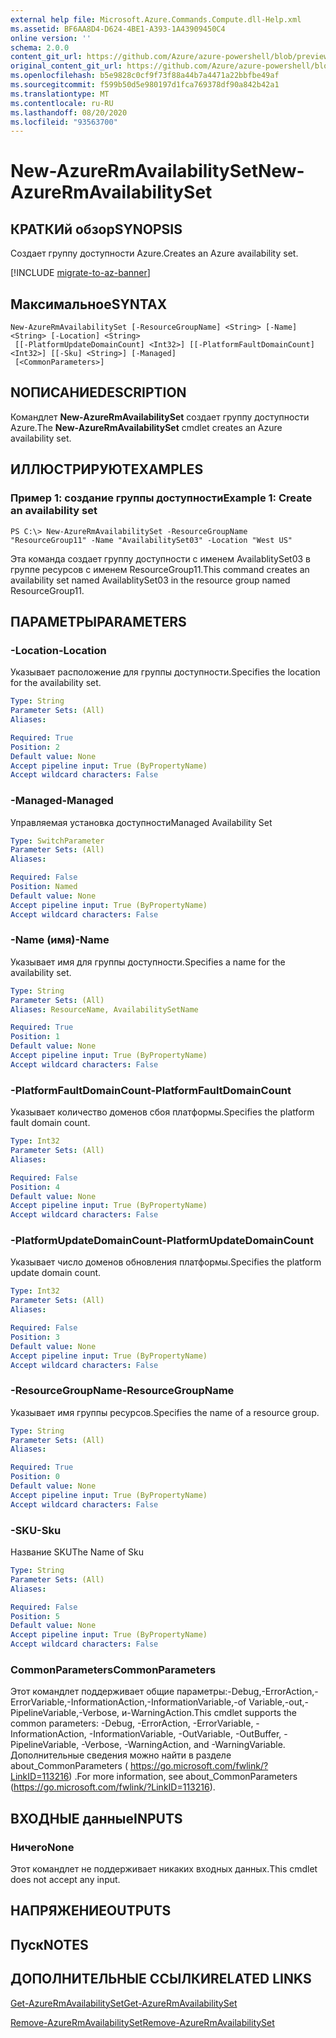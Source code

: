 ```yaml
---
external help file: Microsoft.Azure.Commands.Compute.dll-Help.xml
ms.assetid: BF6AA8D4-D624-4BE1-A393-1A43909450C4
online version: ''
schema: 2.0.0
content_git_url: https://github.com/Azure/azure-powershell/blob/preview/src/ResourceManager/Compute/Stack/Commands.Compute/help/New-AzureRmAvailabilitySet.md
original_content_git_url: https://github.com/Azure/azure-powershell/blob/preview/src/ResourceManager/Compute/Stack/Commands.Compute/help/New-AzureRmAvailabilitySet.md
ms.openlocfilehash: b5e9828c0cf9f73f88a44b7a4471a22bbfbe49af
ms.sourcegitcommit: f599b50d5e980197d1fca769378df90a842b42a1
ms.translationtype: MT
ms.contentlocale: ru-RU
ms.lasthandoff: 08/20/2020
ms.locfileid: "93563700"
---
```

# <span data-ttu-id="4e035-101">New-AzureRmAvailabilitySet</span><span class="sxs-lookup"><span data-stu-id="4e035-101">New-AzureRmAvailabilitySet</span></span>

## <span data-ttu-id="4e035-102">КРАТКИй обзор</span><span class="sxs-lookup"><span data-stu-id="4e035-102">SYNOPSIS</span></span>
<span data-ttu-id="4e035-103">Создает группу доступности Azure.</span><span class="sxs-lookup"><span data-stu-id="4e035-103">Creates an Azure availability set.</span></span>

[!INCLUDE [migrate-to-az-banner](../../includes/migrate-to-az-banner.md)]

## <span data-ttu-id="4e035-104">Максимальное</span><span class="sxs-lookup"><span data-stu-id="4e035-104">SYNTAX</span></span>

```
New-AzureRmAvailabilitySet [-ResourceGroupName] <String> [-Name] <String> [-Location] <String>
 [[-PlatformUpdateDomainCount] <Int32>] [[-PlatformFaultDomainCount] <Int32>] [[-Sku] <String>] [-Managed]
 [<CommonParameters>]
```

## <span data-ttu-id="4e035-105">NОПИСАНИЕ</span><span class="sxs-lookup"><span data-stu-id="4e035-105">DESCRIPTION</span></span>
<span data-ttu-id="4e035-106">Командлет **New-AzureRmAvailabilitySet** создает группу доступности Azure.</span><span class="sxs-lookup"><span data-stu-id="4e035-106">The **New-AzureRmAvailabilitySet** cmdlet creates an Azure availability set.</span></span>

## <span data-ttu-id="4e035-107">ИЛЛЮСТРИРУЮТ</span><span class="sxs-lookup"><span data-stu-id="4e035-107">EXAMPLES</span></span>

### <span data-ttu-id="4e035-108">Пример 1: создание группы доступности</span><span class="sxs-lookup"><span data-stu-id="4e035-108">Example 1: Create an availability set</span></span>
```
PS C:\> New-AzureRmAvailabilitySet -ResourceGroupName "ResourceGroup11" -Name "AvailabilitySet03" -Location "West US"
```

<span data-ttu-id="4e035-109">Эта команда создает группу доступности с именем AvailablitySet03 в группе ресурсов с именем ResourceGroup11.</span><span class="sxs-lookup"><span data-stu-id="4e035-109">This command creates an availability set named AvailablitySet03 in the resource group named ResourceGroup11.</span></span>

## <span data-ttu-id="4e035-110">ПАРАМЕТРЫ</span><span class="sxs-lookup"><span data-stu-id="4e035-110">PARAMETERS</span></span>

### <span data-ttu-id="4e035-111">-Location</span><span class="sxs-lookup"><span data-stu-id="4e035-111">-Location</span></span>
<span data-ttu-id="4e035-112">Указывает расположение для группы доступности.</span><span class="sxs-lookup"><span data-stu-id="4e035-112">Specifies the location for the availability set.</span></span>

```yaml
Type: String
Parameter Sets: (All)
Aliases: 

Required: True
Position: 2
Default value: None
Accept pipeline input: True (ByPropertyName)
Accept wildcard characters: False
```

### <span data-ttu-id="4e035-113">-Managed</span><span class="sxs-lookup"><span data-stu-id="4e035-113">-Managed</span></span>
<span data-ttu-id="4e035-114">Управляемая установка доступности</span><span class="sxs-lookup"><span data-stu-id="4e035-114">Managed Availability Set</span></span>
```yaml
Type: SwitchParameter
Parameter Sets: (All)
Aliases: 

Required: False
Position: Named
Default value: None
Accept pipeline input: True (ByPropertyName)
Accept wildcard characters: False
```

### <span data-ttu-id="4e035-115">-Name (имя)</span><span class="sxs-lookup"><span data-stu-id="4e035-115">-Name</span></span>
<span data-ttu-id="4e035-116">Указывает имя для группы доступности.</span><span class="sxs-lookup"><span data-stu-id="4e035-116">Specifies a name for the availability set.</span></span>

```yaml
Type: String
Parameter Sets: (All)
Aliases: ResourceName, AvailabilitySetName

Required: True
Position: 1
Default value: None
Accept pipeline input: True (ByPropertyName)
Accept wildcard characters: False
```

### <span data-ttu-id="4e035-117">-PlatformFaultDomainCount</span><span class="sxs-lookup"><span data-stu-id="4e035-117">-PlatformFaultDomainCount</span></span>
<span data-ttu-id="4e035-118">Указывает количество доменов сбоя платформы.</span><span class="sxs-lookup"><span data-stu-id="4e035-118">Specifies the platform fault domain count.</span></span>

```yaml
Type: Int32
Parameter Sets: (All)
Aliases: 

Required: False
Position: 4
Default value: None
Accept pipeline input: True (ByPropertyName)
Accept wildcard characters: False
```

### <span data-ttu-id="4e035-119">-PlatformUpdateDomainCount</span><span class="sxs-lookup"><span data-stu-id="4e035-119">-PlatformUpdateDomainCount</span></span>
<span data-ttu-id="4e035-120">Указывает число доменов обновления платформы.</span><span class="sxs-lookup"><span data-stu-id="4e035-120">Specifies the platform update domain count.</span></span>

```yaml
Type: Int32
Parameter Sets: (All)
Aliases: 

Required: False
Position: 3
Default value: None
Accept pipeline input: True (ByPropertyName)
Accept wildcard characters: False
```

### <span data-ttu-id="4e035-121">-ResourceGroupName</span><span class="sxs-lookup"><span data-stu-id="4e035-121">-ResourceGroupName</span></span>
<span data-ttu-id="4e035-122">Указывает имя группы ресурсов.</span><span class="sxs-lookup"><span data-stu-id="4e035-122">Specifies the name of a resource group.</span></span>

```yaml
Type: String
Parameter Sets: (All)
Aliases: 

Required: True
Position: 0
Default value: None
Accept pipeline input: True (ByPropertyName)
Accept wildcard characters: False
```

### <span data-ttu-id="4e035-123">-SKU</span><span class="sxs-lookup"><span data-stu-id="4e035-123">-Sku</span></span>
<span data-ttu-id="4e035-124">Название SKU</span><span class="sxs-lookup"><span data-stu-id="4e035-124">The Name of Sku</span></span>
```yaml
Type: String
Parameter Sets: (All)
Aliases: 

Required: False
Position: 5
Default value: None
Accept pipeline input: True (ByPropertyName)
Accept wildcard characters: False
```

### <span data-ttu-id="4e035-125">CommonParameters</span><span class="sxs-lookup"><span data-stu-id="4e035-125">CommonParameters</span></span>
<span data-ttu-id="4e035-126">Этот командлет поддерживает общие параметры:-Debug,-ErrorAction,-ErrorVariable,-InformationAction,-InformationVariable,-of Variable,-out,-PipelineVariable,-Verbose, и-WarningAction.</span><span class="sxs-lookup"><span data-stu-id="4e035-126">This cmdlet supports the common parameters: -Debug, -ErrorAction, -ErrorVariable, -InformationAction, -InformationVariable, -OutVariable, -OutBuffer, -PipelineVariable, -Verbose, -WarningAction, and -WarningVariable.</span></span> <span data-ttu-id="4e035-127">Дополнительные сведения можно найти в разделе about_CommonParameters ( https://go.microsoft.com/fwlink/?LinkID=113216) .</span><span class="sxs-lookup"><span data-stu-id="4e035-127">For more information, see about_CommonParameters (https://go.microsoft.com/fwlink/?LinkID=113216).</span></span>

## <span data-ttu-id="4e035-128">ВХОДНЫЕ данные</span><span class="sxs-lookup"><span data-stu-id="4e035-128">INPUTS</span></span>

### <span data-ttu-id="4e035-129">Ничего</span><span class="sxs-lookup"><span data-stu-id="4e035-129">None</span></span>
<span data-ttu-id="4e035-130">Этот командлет не поддерживает никаких входных данных.</span><span class="sxs-lookup"><span data-stu-id="4e035-130">This cmdlet does not accept any input.</span></span>

## <span data-ttu-id="4e035-131">НАПРЯЖЕНИЕ</span><span class="sxs-lookup"><span data-stu-id="4e035-131">OUTPUTS</span></span>

## <span data-ttu-id="4e035-132">Пуск</span><span class="sxs-lookup"><span data-stu-id="4e035-132">NOTES</span></span>

## <span data-ttu-id="4e035-133">ДОПОЛНИТЕЛЬНЫЕ ССЫЛКИ</span><span class="sxs-lookup"><span data-stu-id="4e035-133">RELATED LINKS</span></span>

[<span data-ttu-id="4e035-134">Get-AzureRmAvailabilitySet</span><span class="sxs-lookup"><span data-stu-id="4e035-134">Get-AzureRmAvailabilitySet</span></span>](./Get-AzureRmAvailabilitySet.md)

[<span data-ttu-id="4e035-135">Remove-AzureRmAvailabilitySet</span><span class="sxs-lookup"><span data-stu-id="4e035-135">Remove-AzureRmAvailabilitySet</span></span>](./Remove-AzureRmAvailabilitySet.md)


